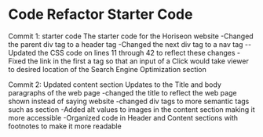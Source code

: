 # Code Refactor Starter Code
Commit 1: starter code
    The starter code for the Horiseon website
        -Changed the parent div tag to a header tag
        -Changed the next div tag to a nav tag
            --Updated the CSS code on lines 11 through 42 to reflect these changes
        -Fixed the link in the first a tag so that an input of a Click would take viewer to desired location of the Search Engine Optimization section

Commit 2: Updated content section
    Updates to the Title and body paragraphs of the web page
        -changed the title to reflect the web page shown instead of saying website
        -changed div tags to more semantic tags such as section
        -Added alt values to images in the content section making it more accessible 
        -Organized code in Header and Content sections with footnotes to make it more readable

